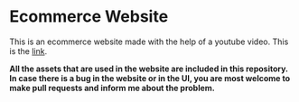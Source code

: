 # Ecommerce Website
This is an ecommerce website made with the help of a youtube video. This is the [link](https://www.youtube.com/watch?v=yQimoqo0-7g). 

**All the assets that are used in the website are included in this repository. In case there is a bug in the website or in the UI, you are most welcome to make pull requests and inform me about the problem.**
